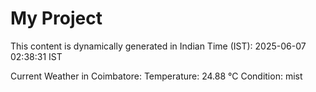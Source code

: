 # My Project

This content is dynamically generated in Indian Time (IST): 2025-06-07 02:38:31 IST


Current Weather in Coimbatore:
Temperature: 24.88 °C
Condition: mist

